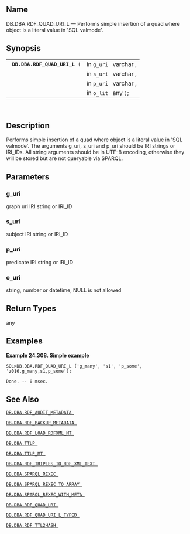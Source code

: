 <div id="fn_rdf_quad_uri_l" class="refentry">

<div class="titlepage">

</div>

<div class="refnamediv">

## Name

DB.DBA.RDF_QUAD_URI_L — Performs simple insertion of a quad where object
is a literal value in 'SQL valmode'.

</div>

<div class="refsynopsisdiv">

## Synopsis

<div id="fsyn_rdf_quad_uri_l" class="funcsynopsis">

|                                    |                       |
|------------------------------------|-----------------------|
| ` `**`DB.DBA.RDF_QUAD_URI_L`**` (` | in `g_uri ` varchar , |
|                                    | in `s_uri ` varchar , |
|                                    | in `p_uri ` varchar , |
|                                    | in `o_lit ` any `)`;  |

<div class="funcprototype-spacer">

 

</div>

</div>

</div>

<div id="desc_rdf_quad_uri_l" class="refsect1">

## Description

Performs simple insertion of a quad where object is a literal value in
'SQL valmode'. The arguments g_uri, s_uri and p_uri should be IRI
strings or IRI_IDs. All string arguments should be in UTF-8 encoding,
otherwise they will be stored but are not queryable via SPARQL.

</div>

<div id="params_rdf_quad_uri_l" class="refsect1">

## Parameters

<div id="id104124" class="refsect2">

### g_uri

graph uri IRI string or IRI_ID

</div>

<div id="id104127" class="refsect2">

### s_uri

subject IRI string or IRI_ID

</div>

<div id="id104130" class="refsect2">

### p_uri

predicate IRI string or IRI_ID

</div>

<div id="id104133" class="refsect2">

### o_uri

string, number or datetime, NULL is not allowed

</div>

</div>

<div id="ret_rdf_quad_uri_l" class="refsect1">

## Return Types

any

</div>

<div id="examples_rdf_quad_uri_l" class="refsect1">

## Examples

<div id="ex_rdf_quad_uri_l" class="example">

**Example 24.308. Simple example**

<div class="example-contents">

``` screen
SQL>DB.DBA.RDF_QUAD_URI_L ('g_many', 's1', 'p_some', 'z016,g_many,s1,p_some');

Done. -- 0 msec.
```

</div>

</div>

  

</div>

<div id="seealso_rdf_quad_uri_l" class="refsect1">

## See Also

<a href="fn_rdf_audit_metadata.html" class="link"
title="DB.DBA.RDF_AUDIT_METADATA"><code
class="function">DB.DBA.RDF_AUDIT_METADATA </code></a>

<a href="fn_rdf_backup_metadata.html" class="link"
title="DB.DBA.RDF_BACKUP_METADATA"><code
class="function">DB.DBA.RDF_BACKUP_METADATA </code></a>

<a href="fn_rdf_load_rdfxml_mt.html" class="link"
title="DB.DBA.RDF_LOAD_RDFXML_MT"><code
class="function">DB.DBA.RDF_LOAD_RDFXML_MT </code></a>

<a href="fn_ttlp.html" class="link" title="DB.DBA.TTLP"><code
class="function">DB.DBA.TTLP </code></a>

<a href="fn_ttlp_mt.html" class="link" title="DB.DBA.TTLP_MT"><code
class="function">DB.DBA.TTLP_MT </code></a>

<a href="fn_rdf_triples_to_rdf_xml_text.html" class="link"
title="DB.DBA.RDF_TRIPLES_TO_RDF_XML_TEXT"><code
class="function">DB.DBA.RDF_TRIPLES_TO_RDF_XML_TEXT </code></a>

<a href="fn_sparql_rexec.html" class="link"
title="DB.DBA.SPARQL_REXEC"><code
class="function">DB.DBA.SPARQL_REXEC </code></a>

<a href="fn_sparql_rexec_to_array.html" class="link"
title="DB.DBA.SPARQL_REXEC_TO_ARRAY"><code
class="function">DB.DBA.SPARQL_REXEC_TO_ARRAY </code></a>

<a href="fn_sparql_rexec_with_meta.html" class="link"
title="DB.DBA.SPARQL_REXEC_WITH_META"><code
class="function">DB.DBA.SPARQL_REXEC_WITH_META </code></a>

<a href="fn_rdf_quad_uri.html" class="link"
title="DB.DBA.RDF_QUAD_URI"><code
class="function">DB.DBA.RDF_QUAD_URI </code></a>

<a href="fn_rdf_quad_uri_l_typed.html" class="link"
title="DB.DBA.RDF_QUAD_URI_L_TYPED"><code
class="function">DB.DBA.RDF_QUAD_URI_L_TYPED </code></a>

<a href="fn_rdf_ttl2hash.html" class="link"
title="DB.DBA.RDF_TTL2HASH"><code
class="function">DB.DBA.RDF_TTL2HASH </code></a>

</div>

</div>
